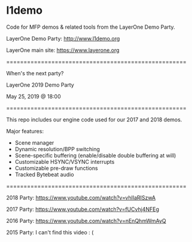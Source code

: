 # l1demo
Code for MFP demos &amp; related tools from the LayerOne Demo Party.

LayerOne Demo Party: http://www.l1demo.org

LayerOne main site: https://www.layerone.org

====================================================

When's the next party?

LayerOne 2019 Demo Party

May 25, 2019 @ 18:00

====================================================

This repo includes our engine code used for our 2017 and 2018 demos.

Major features:
* Scene manager
* Dynamic resolution/BPP switching
* Scene-specific buffering (enable/disable double buffering at will)
* Customizable HSYNC/VSYNC interrupts
* Customizable pre-draw functions
* Tracked Bytebeat audio

====================================================

2018 Party: https://www.youtube.com/watch?v=vhlIaRISzwA

2017 Party: https://www.youtube.com/watch?v=fUCvhj4NFEg

2016 Party: https://www.youtube.com/watch?v=nEnQhmWmAyQ

2015 Party: I can't find this video : (

